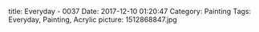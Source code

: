 title: Everyday - 0037
Date: 2017-12-10 01:20:47
Category: Painting
Tags: Everyday, Painting, Acrylic
picture: 1512868847.jpg
